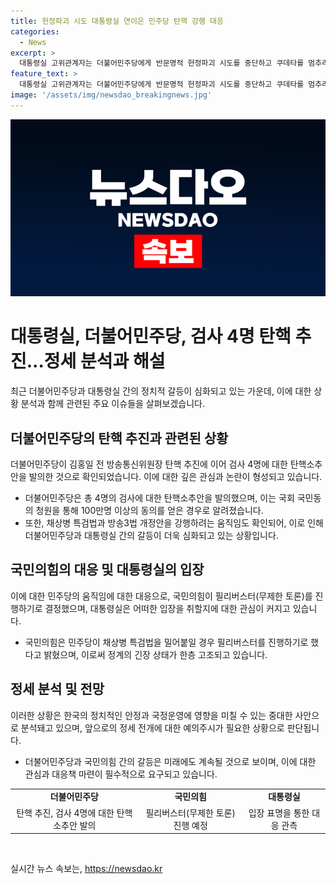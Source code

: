 ```yaml
---
title: 헌정파괴 시도 대통령실 연이은 민주당 탄핵 강행 대응
categories:
  - News
excerpt: >
  대통령실 고위관계자는 더불어민주당에게 반문명적 헌정파괴 시도를 중단하고 쿠데타를 멈추라고 촉구했다. 이는 김홍일 전 방송통신위원장의 탄핵 추진과 검사 4명에 대한 탄핵소추안 발의 등으로 윤석열 대통령이 제시한 특검법과 방송3법 개정안 강행을 이유로 한 것이다. 이에 더불어민주당은 국회 국민동의 청원에서 100만명 이상의 탄핵 소추안 동의를 언급하며 대통령실과 여당을 압박했고, 채상병 특검법을 다시 상정해 표결을 추진하고 있다.
feature_text: >
  대통령실 고위관계자는 더불어민주당에게 반문명적 헌정파괴 시도를 중단하고 쿠데타를 멈추라고 촉구했다. 이는 김홍일 전 방송통신위원장의 탄핵 추진과 검사 4명에 대한 탄핵소추안 발의 등으로 윤석열 대통령이 제시한 특검법과 방송3법 개정안 강행을 이유로 한 것이다. 이에 더불어민주당은 국회 국민동의 청원에서 100만명 이상의 탄핵 소추안 동의를 언급하며 대통령실과 여당을 압박했고, 채상병 특검법을 다시 상정해 표결을 추진하고 있다.
image: '/assets/img/newsdao_breakingnews.jpg'
---
```


<p><img src="/assets/img/newsdao_breakingnews.jpg" alt="firstkoreanews 속보" /></p>

<h1>대통령실, 더불어민주당, 검사 4명 탄핵 추진...정세 분석과 해설</h1>

<p data-ke-size="size16">최근 더불어민주당과 대통령실 간의 정치적 갈등이 심화되고 있는 가운데, 이에 대한 상황 분석과 함께 관련된 주요 이슈들을 살펴보겠습니다.</p>

<h2 data-ke-size="size26">더불어민주당의 탄핵 추진과 관련된 상황</h2>

<p data-ke-size="size16">더불어민주당이 김홍일 전 방송통신위원장 탄핵 추진에 이어 검사 4명에 대한 탄핵소추안을 발의한 것으로 확인되었습니다. 이에 대한 깊은 관심과 논란이 형성되고 있습니다. </p>

<ul>
    <li>더불어민주당은 총 4명의 검사에 대한 탄핵소추안을 발의했으며, 이는 국회 국민동의 청원을 통해 100만명 이상의 동의를 얻은 경우로 알려졌습니다.</li>
    <li>또한, 채상병 특검법과 방송3법 개정안을 강행하려는 움직임도 확인되어, 이로 인해 더불어민주당과 대통령실 간의 갈등이 더욱 심화되고 있는 상황입니다.</li>
</ul>

<h2 data-ke-size="size26">국민의힘의 대응 및 대통령실의 입장</h2>

<p data-ke-size="size16">이에 대한 민주당의 움직임에 대한 대응으로, 국민의힘이 필리버스터(무제한 토론)를 진행하기로 결정했으며, 대통령실은 어떠한 입장을 취할지에 대한 관심이 커지고 있습니다.</p>

<ul>
    <li>국민의힘은 민주당이 채상병 특검법을 밀어붙일 경우 필리버스터를 진행하기로 했다고 밝혔으며, 이로써 정계의 긴장 상태가 한층 고조되고 있습니다.</li>
</ul>

<h2 data-ke-size="size26">정세 분석 및 전망</h2>

<p data-ke-size="size16">이러한 상황은 한국의 정치적인 안정과 국정운영에 영향을 미칠 수 있는 중대한 사안으로 분석돼고 있으며, 앞으로의 정세 전개에 대한 예의주시가 필요한 상황으로 판단됩니다.</p>

<ul>
    <li>더불어민주당과 국민의힘 간의 갈등은 미래에도 계속될 것으로 보이며, 이에 대한 관심과 대응책 마련이 필수적으로 요구되고 있습니다.</li>
</ul>

<table>
  <tr>
    <td style="text-align: center; height: 17px;"><b>더불어민주당</b></td>
    <td style="text-align: center; height: 17px;"><b>국민의힘</b></td>
    <td style="text-align: center; height: 17px;"><b>대통령실</b></td>
  </tr>
  <tr>
    <td style="text-align: center; height: 17px;">탄핵 추진, 검사 4명에 대한 탄핵소추안 발의</td>
    <td style="text-align: center; height: 17px;">필리버스터(무제한 토론) 진행 예정</td>
    <td style="text-align: center; height: 17px;">입장 표명을 통한 대응 관측</td>
  </tr>
</table>

<p data-ke-size="size16">&nbsp;</p>
실시간 뉴스 속보는, <a href="https://newsdao.kr" rel="dofollow">https://newsdao.kr</a>



